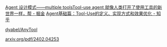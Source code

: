 [Agent 设计模式——multiple toolsTool-use agent 就像人类打开了使用工具的新世界一样，帮 - 掘金](https://juejin.cn/post/7391284215113351180)
[Agent基础篇：Tool-Use的定义、实现方式和效果优化 - 知乎](https://zhuanlan.zhihu.com/p/1921263213938443768)

[dyabel/AnyTool](https://github.com/dyabel/anytool?tab=readme-ov-file)

[arxiv.org/pdf/2402.04253](https://arxiv.org/pdf/2402.04253)